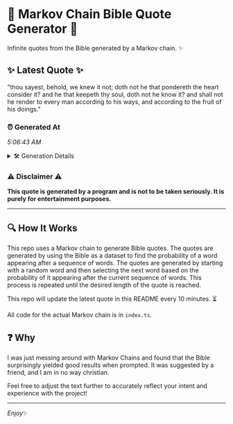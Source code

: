 # 📖 Markov Chain Bible Quote Generator 📖

Infinite quotes from the Bible generated by a Markov chain. ✨

## ✨ Latest Quote ✨
"thou sayest, behold, we knew it not; doth not he that pondereth the heart consider it? and he that keepeth thy soul, doth not he know it? and shall not he render to every man according to his ways, and according to the fruit of his doings."

### ⏰ Generated At
*5:06:43 AM*

<details>
    <summary>🛠️ Generation Details</summary>
    <p>
        <strong>🌱 Seed:</strong> thou<br>
        <strong>🔄 Iterations:</strong> 46<br>
        <strong>📜 Context History:</strong><br>[ thou ]: sayest,<br>[ thou, sayest, ]: behold,<br>[ thou, sayest,, behold, ]: we<br>[ thou, sayest,, behold,, we ]: knew<br>[ thou, sayest,, behold,, we, knew ]: it<br>[ thou, sayest,, behold,, we, knew, it ]: not;<br>[ sayest,, behold,, we, knew, it, not; ]: doth<br>[ behold,, we, knew, it, not;, doth ]: not<br>[ we, knew, it, not;, doth, not ]: he<br>[ knew, it, not;, doth, not, he ]: that<br>[ it, not;, doth, not, he, that ]: pondereth<br>[ not;, doth, not, he, that, pondereth ]: the<br>[ doth, not, he, that, pondereth, the ]: heart<br>[ not, he, that, pondereth, the, heart ]: consider<br>[ he, that, pondereth, the, heart, consider ]: it?<br>[ that, pondereth, the, heart, consider, it? ]: and<br>[ pondereth, the, heart, consider, it?, and ]: he<br>[ the, heart, consider, it?, and, he ]: that<br>[ heart, consider, it?, and, he, that ]: keepeth<br>[ consider, it?, and, he, that, keepeth ]: thy<br>[ it?, and, he, that, keepeth, thy ]: soul,<br>[ and, he, that, keepeth, thy, soul, ]: doth<br>[ he, that, keepeth, thy, soul,, doth ]: not<br>[ that, keepeth, thy, soul,, doth, not ]: he<br>[ keepeth, thy, soul,, doth, not, he ]: know<br>[ thy, soul,, doth, not, he, know ]: it?<br>[ soul,, doth, not, he, know, it? ]: and<br>[ doth, not, he, know, it?, and ]: shall<br>[ not, he, know, it?, and, shall ]: not<br>[ he, know, it?, and, shall, not ]: he<br>[ know, it?, and, shall, not, he ]: render<br>[ it?, and, shall, not, he, render ]: to<br>[ and, shall, not, he, render, to ]: every<br>[ shall, not, he, render, to, every ]: man<br>[ not, he, render, to, every, man ]: according<br>[ he, render, to, every, man, according ]: to<br>[ render, to, every, man, according, to ]: his<br>[ to, every, man, according, to, his ]: ways,<br>[ every, man, according, to, his, ways, ]: and<br>[ man, according, to, his, ways,, and ]: according<br>[ according, to, his, ways,, and, according ]: to<br>[ to, his, ways,, and, according, to ]: the<br>[ his, ways,, and, according, to, the ]: fruit<br>[ ways,, and, according, to, the, fruit ]: of<br>[ and, according, to, the, fruit, of ]: his<br>[ according, to, the, fruit, of, his ]: doings.<br>
    </p>
</details>

### ⚠️ Disclaimer ⚠️
**This quote is generated by a program and is not to be taken seriously. It is purely for entertainment purposes.**

---

## 🔍 How It Works

This repo uses a Markov chain to generate Bible quotes. The quotes are generated by using the Bible as a dataset to find the probability of a word appearing after a sequence of words. The quotes are generated by starting with a random word and then selecting the next word based on the probability of it appearing after the current sequence of words. This process is repeated until the desired length of the quote is reached.

This repo will update the latest quote in this README every 10 minutes. ⏳

All code for the actual Markov chain is in `index.ts`.

## ❓ Why

I was just messing around with Markov Chains and found that the Bible surprisingly yielded good results when prompted. 
It was suggested by a friend, and I am in no way christian.

Feel free to adjust the text further to accurately reflect your intent and experience with the project!

---

*Enjoy*✨
